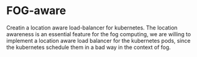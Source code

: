 # FOG-aware
Creatin a location aware load-balancer for kubernetes.
The location awareness is an essential feature for the fog computing, we are willing to implement a location aware load balancer for the kubernetes pods, since the kubernetes schedule them in a bad way in the context of fog.

